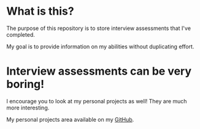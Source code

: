 # What is this?

The purpose of this repository is to store interview assessments that I've completed. 

My goal is to provide information on my abilities without duplicating effort.


# Interview assessments can be very boring!

I encourage you to look at my personal projects as well!    They are much more interesting.

My personal projects area available on my [GitHub](https://github.com/MikesGlitch).  
